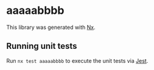 # aaaaabbbb

This library was generated with [Nx](https://nx.dev).

## Running unit tests

Run `nx test aaaaabbbb` to execute the unit tests via [Jest](https://jestjs.io).
